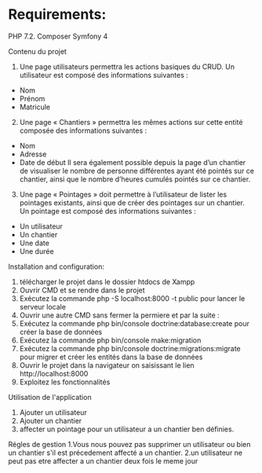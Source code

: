 # Requirements:
PHP 7.2.
Composer
Symfony 4 

Contenu du projet

1. Une page utilisateurs permettra les actions basiques du CRUD. Un utilisateur est composé des
informations suivantes :
- Nom
- Prénom
- Matricule

2. Une page « Chantiers » permettra les mêmes actions sur cette entité composée des informations
suivantes :
- Nom
- Adresse
- Date de début
Il sera également possible depuis la page d’un chantier de visualiser le nombre de personne différentes
ayant été pointés sur ce chantier, ainsi que le nombre d’heures cumulés pointés sur ce chantier.
3. Une page « Pointages » doit permettre à l’utilisateur de lister les pointages existants, ainsi que de créer
des pointages sur un chantier. Un pointage est composé des informations suivantes :
- Un utilisateur
- Un chantier
- Une date
- Une durée

 


Installation and configuration:

1. télécharger le projet dans le dossier htdocs de Xampp
2. Ouvrir CMD et se rendre dans le projet 
3. Exécutez la commande    php -S localhost:8000 -t public    pour lancer le serveur locale
4. Ouvrir une autre CMD sans fermer la permiere et par la suite :
5. Exécutez la commande   php bin/console doctrine:database:create  pour créer la base de données
6. Exécutez la commande     php bin/console make:migration   
7. Exécutez la commande   php bin/console doctrine:migrations:migrate   pour migrer et créer les entités dans la base de données
8. Ouvrir le projet dans la navigateur on saisissant le lien http://localhost:8000
9. Exploitez les fonctionnalités 



Utilisation de l'application
1. Ajouter un utilisateur
2. Ajouter un chantier
3. affecter un pointage pour un utilisateur a un chantier ben définies.


Régles de gestion
1.Vous nous pouvez pas supprimer un utilisateur ou bien un chantier s'il est précedement affecté a un chantier.
2.un utilisateur ne peut pas etre affecter   a un chantier deux fois  le meme jour
